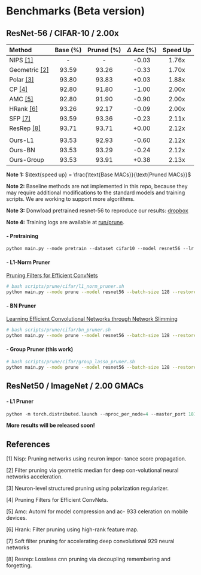 # Benchmarks (Beta version)


## ResNet-56 / CIFAR-10 / 2.00x

| Method | Base (%) | Pruned (%) | $\Delta$ Acc (%) | Speed Up |
|:--    |:--:  |:--:    |:--: |:--:      |
| NIPS [[1]](#1)  | -    | -      |-0.03 | 1.76x    |
| Geometric [[2]](#2) | 93.59 | 93.26 | -0.33 | 1.70x |
| Polar [[3]](#3)  | 93.80 | 93.83 | +0.03 |1.88x |
| CP  [[4]](#4)   | 92.80 | 91.80 | -1.00 |2.00x |
| AMC [[5]](#5)   | 92.80 | 91.90 | -0.90 |2.00x |
| HRank [[6]](#6) | 93.26 | 92.17 | -0.09 |2.00x |
| SFP  [[7]](#7)  | 93.59 | 93.36 | -0.23 |2.11x |
| ResRep [[8]](#8) | 93.71 | 93.71 | +0.00 |2.12x |
||
| Ours-L1 | 93.53 | 92.93 | -0.60 | 2.12x |
| Ours-BN | 93.53 | 93.29 | -0.24 | 2.12x |
| Ours-Group | 93.53 | 93.91 | +0.38 | 2.13x |

**Note 1:** $\text{speed up} = \frac{\text{Base MACs}}{\text{Pruned MACs}}$

**Note 2:** Baseline methods are not implemented in this repo, because they may require additional modifications to the standard models and training scripts. We are working to support more algorithms.

**Note 3:** Donwload pretrained resnet-56 to reproduce our results: [dropbox](https://www.dropbox.com/s/lcpwz24gcxmo1a7/cifar10_resnet56.pth?dl=0)

**Note 4:** Training logs are available at [run/prune](run/cifar10/prune). 

#### - Pretraining
```python
python main.py --mode pretrain --dataset cifar10 --model resnet56 --lr 0.1 --total-epochs 200 --lr-decay-milestones 120,150,180 
```

#### - L1-Norm Pruner
[Pruning Filters for Efficient ConvNets](https://arxiv.org/abs/1608.08710)
```bash
# bash scripts/prune/cifar/l1_norm_pruner.sh
python main.py --mode prune --model resnet56 --batch-size 128 --restore run/cifar10/pretrain/cifar10_resnet56.pth --dataset cifar10  --method l1 --speed-up 2.11 --global-pruning
```

#### - BN Pruner
[Learning Efficient Convolutional Networks through Network Slimming](https://arxiv.org/abs/1708.06519)
```bash
# bash scripts/prune/cifar/bn_pruner.sh
python main.py --mode prune --model resnet56 --batch-size 128 --restore run/cifar10/pretrain/cifar10_resnet56.pth --dataset cifar10  --method slim --speed-up 2.11 --global-pruning --reg 1e-5
```

#### - Group Pruner (this work)
```bash
# bash scripts/prune/cifar/group_lasso_pruner.sh
python main.py --mode prune --model resnet56 --batch-size 128 --restore run/cifar10/pretrain/cifar10_resnet56.pth --dataset cifar10  --method group_sl --speed-up 2.11 --global-pruning --reg 5e-4
```

## ResNet50 / ImageNet / 2.00 GMACs

#### - L1 Pruner
```python
python -m torch.distributed.launch --nproc_per_node=4 --master_port 18119 --use_env main_imagenet.py --model resnet50 --epochs 90 --batch-size 64 --lr-step-size 30 --lr 0.01 --prune --method l1 --pretrained --output-dir run/imagenet/resnet50_sl --target-flops 2.00 --cache-dataset --print-freq 100 --workers 16 --data-path PATH_TO_IMAGENET --output-dir PATH_TO_OUTPUT_DIR # &> output.log
```

**More results will be released soon!**

## References

<a id="1">[1]</a> Nisp: Pruning networks using neuron impor- tance score propagation. 

<a id="2">[2]</a> Filter pruning via geometric median for deep con-volutional neural networks acceleration. 

<a id="3">[3]</a> Neuron-level structured pruning using polarization regularizer.  

<a id="4">[4]</a> Pruning Filters for Efficient ConvNets.

<a id="5">[5]</a> Amc: Automl for model compression and ac- 933 celeration on mobile devices.

<a id="6">[6]</a> Hrank: Filter pruning using high-rank feature map.

<a id="7">[7]</a> Soft filter pruning for accelerating deep convolutional 929 neural networks

<a id="8">[8]</a> Resrep: Lossless cnn pruning via decoupling remembering and forgetting.
